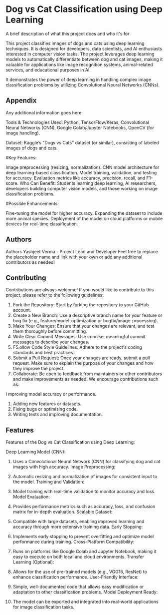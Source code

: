 
# Dog vs Cat Classification using Deep Learning

A brief description of what this project does and who it's for

This project classifies images of dogs and cats using deep learning techniques. It is designed for developers, data scientists, and AI enthusiasts interested in computer vision tasks. The project leverages deep learning models to automatically differentiate between dog and cat images, making it valuable for applications like image recognition systems, animal-related services, and educational purposes in AI.

It demonstrates the power of deep learning in handling complex image classification problems by utilizing Convolutional Neural Networks (CNNs).



## Appendix

Any additional information goes here


Tools & Technologies Used: Python, TensorFlow/Keras, Convolutional Neural Networks (CNN), Google Colab/Jupyter Notebooks, OpenCV (for image handling).

Dataset: Kaggle’s "Dogs vs Cats" dataset (or similar), consisting of labeled images of dogs and cats.

#Key Features:

Image preprocessing (resizing, normalization).
CNN model architecture for deep learning-based classification.
Model training, validation, and testing for accuracy.
Evaluation metrics like accuracy, precision, recall, and F1-score.
Who Can Benefit: Students learning deep learning, AI researchers, developers building computer vision models, and those working on image classification problems.

#Possible Enhancements:

Fine-tuning the model for higher accuracy.
Expanding the dataset to include more animal species.
Deployment of the model on cloud platforms or mobile devices for real-time classification.



## Authors

Authors
Yashjeet Verma - Project Lead and Developer
Feel free to replace the placeholder name and link with your own or add any additional contributors as needed!



## Contributing

Contributions are always welcome! If you would like to contribute to this project, please refer to the following guidelines:

1. Fork the Repository: Start by forking the repository to your GitHub account.
2. Create a New Branch: Use a descriptive branch name for your feature or bug fix (e.g., feature/model-optimization or bugfix/image-processing).
3. Make Your Changes: Ensure that your changes are relevant, and test them thoroughly before committing.
4. Write Clear Commit Messages: Use concise, meaningful commit messages to describe your changes.
5. F5.ollow Code Style Guidelines: Adhere to the project's coding standards and best practices.
6. Submit a Pull Request: Once your changes are ready, submit a pull request. Make sure to explain the purpose of your changes and how they improve the project.
7. Collaborate: Be open to feedback from maintainers or other contributors and make improvements as needed.
We encourage contributions such as:

I mproving model accuracy or performance.
1. Adding new features or datasets.
2. Fixing bugs or optimizing code.
3. Writing tests and improving documentation.


## Features

Features of the Dog vs Cat Classification using Deep Learning:

Deep Learning Model (CNN):

1. Uses a Convolutional Neural Network (CNN) for classifying dog and cat images with high accuracy.
Image Preprocessing:

2. Automatic resizing and normalization of images for consistent input to the model.
Training and Validation:

3. Model training with real-time validation to monitor accuracy and loss.
Model Evaluation:

4. Provides performance metrics such as accuracy, loss, and confusion matrix for in-depth evaluation.
Scalable Dataset:

5. Compatible with large datasets, enabling improved learning and accuracy through more extensive training data.
Early Stopping:

6. Implements early stopping to prevent overfitting and optimize model performance during training.
Cross-Platform Compatibility:

7. Runs on platforms like Google Colab and Jupyter Notebook, making it easy to execute on both local and cloud environments.
Transfer Learning (Optional):

8. Allows for the use of pre-trained models (e.g., VGG16, ResNet) to enhance classification performance.
User-Friendly Interface:

9. Simple, well-documented code that allows easy modification or adaptation to other classification problems.
Model Deployment Ready:

10. The model can be exported and integrated into real-world applications for image classification tasks.
